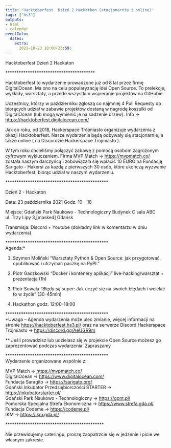 ```yaml
---
title: 'Hacktoberfest  Dzień 2 Hackathon (stacjonarnie i online)'
tags: ["hs3"]
outputs:
- html
- calendar
eventInfo:
  dates:
    extra:
      2021-10-23 10:00-23:59:
---
```

Hacktoberfest Dzień 2 Hackaton

 \*\*\*\*\*\*\*\*\*\*\*\*\*\*\*\*\*\*\*\*\*\*\*\*\*\*\*\*\*\*\*\*\*\*\*\*\*\*\*\*

 Hacktoberfest to wydarzenie prowadzone już od 8 lat przez firmę DigitalOcean. Ma ono na celu popularyzację idei Open Source. To prelekcje, wykłady, warsztaty, a przede wszystkim wspieranie projektów na GitHubie.

 Uczestnicy, którzy w październiku zgłoszą co najmniej 4 Pull Requesty do biorących udział w zabawie projektów dostaną w nagrodę koszulki od DigitalOcean (lub mogą wymienić je na sadzenie drzew). Info -> <https://hacktoberfest.digitalocean.com/>

 Jak co roku, od 2018, Hackerspace Trójmiasto organizuje wydarzenia z okazji Hacktoberfest. Nasze wydarzenia będą odbywały się stacjonarnie, a także online ( na Discordzie Hackerspace Trójmiasto ).

 W tym roku chcieliśmy połączyć zabawę z pomocą osobom zagrożonym cyfrowym wykluczeniem. Firma MVP Match -> <https://mvpmatch.co/> została naszym darczyńcą i zobowiązała się wpłacić 10 EURO na Fundację Sarigato - Hakersi za każdą z pierwszych 30 osób, które ukończą wyzwanie Hacktoberfest, biorąc udział w naszym wydarzeniu.

 \*\*\*\*\*\*\*\*\*\*\*\*\*\*\*\*\*\*\*\*\*\*\*\*\*\*\*\*\*\*\*\*\*\*\*\*\*\*\*\*\*\*\*\*\*\*

 Dzień 2 - Hackaton

 Data: 23 października 2021 Godz. 10 – 18

 Miejsce: Gdański Park Naukowo - Technologiczny Budynek C sala ABC  
ul. Trzy Lipy 3,[masked] Gdańsk

 Transmisja: Discord + Youtube (dokładny link w komentarzu w dniu wydarzenia)

 \*\*\*\*\*\*\*\*\*\*\*\*\*\*\*\*\*\*\*\*\*\*\*\*\*\*\*\*\*\*\*\*\*\*\*\*\*\*\*\*\*\*\*\*\*\*  
Agenda:\*

 1. Szymon Moliński “Warsztaty Python & Open Source: jak przygotować, opublikować i utrzymać paczkę na PyPI.”

 2. Piotr Gaczkowski “Docker i kontenery aplikacji” live-hacking/warsztat + prezentacja (1h)

 3. Piotr Suwała “Błędy są super: Jak uczyć się na swoich błędach i wcielać to w życie” (30-45min)

 4. Hackathon godz. 12:00-18:00

 \*\*\*\*\*\*\*\*\*\*\*\*\*\*\*\*\*\*\*\*\*\*\*\*\*\*\*\*\*\*\*\*\*\*\*\*\*\*\*\*\*\*\*\*\*\*  
\*Uwaga – Agenda wydarzenia może ulec zmianie, więcej informacji na stronie <https://hacktoberfest.hs3.pl/> oraz na serwerze Discord Hackerspace Trójmiasto -> <https://discord.gg/AeUGR9m>

 \*\* Jeśli prowadzisz lub udzielasz się w projekcie Open Source możesz go zaprezentować podczas wydarzenia. Zapraszamy

 \*\*\*\*\*\*\*\*\*\*\*\*\*\*\*\*\*\*\*\*\*\*\*\*\*\*\*\*\*\*\*\*\*\*\*\*\*\*\*\*\*\*\*\*\*\*  
Wydarzenie organizowane wspólnie z:

 MVP Match -> <https://mvpmatch.co/>  
DigitalOcean -> <https://www.digitalocean.com/>  
Fundacja Saragito -> <https://sarigato.org/>  
Gdański Inkubator Przedsiębiorczości STARTER -> <https://inkubatorstarter.pl/>  
Gdański Park Naukowo - Technologiczny -> <https://gpnt.pl/>  
Pomorska Specjalna Strefa Ekonomiczna -> <https://www.strefa.gda.pl/>  
Fundacja Codeme -> <https://codeme.pl/>  
IKM -> <https://ikm.gda.pl/>

 \*\*\*\*\*\*\*\*\*\*\*\*\*\*\*\*\*\*\*\*\*\*\*\*\*\*\*\*\*\*\*\*\*\*\*\*\*\*\*\*\*\*\*\*

 Nie przewidujemy cateringu, proszę zaopatrzcie się w jedzenie i picie we własnym zakresie.

 
    